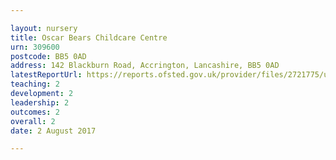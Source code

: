 ```yaml
---

layout: nursery
title: Oscar Bears Childcare Centre
urn: 309600
postcode: BB5 0AD
address: 142 Blackburn Road, Accrington, Lancashire, BB5 0AD
latestReportUrl: https://reports.ofsted.gov.uk/provider/files/2721775/urn/309600.pdf
teaching: 2
development: 2
leadership: 2
outcomes: 2
overall: 2
date: 2 August 2017

---
```

